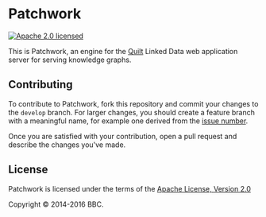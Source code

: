 # Patchwork

[![Apache 2.0 licensed][license]](#license)

This is Patchwork, an engine for the [Quilt](https://github.com/bbcarchdev/quilt)
Linked Data web application server for serving knowledge graphs.

## Contributing

To contribute to Patchwork, fork this repository and commit your changes to the
`develop` branch. For larger changes, you should create a feature branch with
a meaningful name, for example one derived from the [issue number](https://github.com/bbcarchdev/patchwork/issues/).

Once you are satisfied with your contribution, open a pull request and describe
the changes you've made.

## License

Patchwork is licensed under the terms of the [Apache License, Version 2.0](http://www.apache.org/licenses/LICENSE-2.0)

Copyright © 2014-2016 BBC.

[license]: https://img.shields.io/badge/license-Apache%202.0-blue.svg
